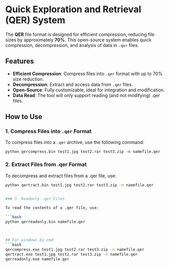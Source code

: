 # Quick Exploration and Retrieval (QER) System

The **QER** file format is designed for efficient compression, reducing file sizes by approximately **70%**. This open-source system enables quick compression, decompression, and analysis of data in `.qer` files.

## Features

- **Efficient Compression**: Compress files into `.qer` format with up to 70% size reduction.
- **Decompression**: Extract and access data from `.qer` files.
- **Open-Source**: Fully customizable, ideal for integration and modification.
- **Data Read**:  The tool will only support reading (and not modifying) .qer files.

## How to Use

### 1. Compress Files into `.qer` Format

To compress files into a `.qer` archive, use the following command:

```python qercompress.bin test1.jpg test2.rar test3.zip -n namefile.qer```


### 2.  Extract Files from .qer Format

To decompress and extract files from a .qer file, use:

```bash
python qertract.bin test1.jpg test2.rar test3.zip -n namefile.qer


### 3. Readonly .qer Files

To read the contents of a .qer file, use:

```bash
python qerreadonly.bin namefile.qer



## For windows by cmd
```bash
qercompress.exe test1.jpg test2.rar test3.zip -n namefile.qer
qertract.exe test1.jpg test2.rar test3.zip -n namefile.qer
qerreadonly.exe namefile.qer


